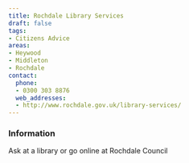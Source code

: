 ```yaml
---
title: Rochdale Library Services
draft: false
tags:
- Citizens Advice
areas:
- Heywood
- Middleton
- Rochdale
contact:
  phone:
  - 0300 303 8876
  web_addresses:
  - http://www.rochdale.gov.uk/library-services/
---
```


### Information
Ask at a library or go online at Rochdale Council

